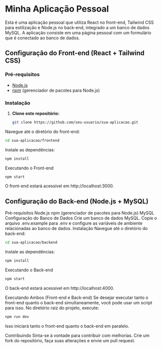 # Minha Aplicação Pessoal

Esta é uma aplicação pessoal que utiliza React no front-end, Tailwind CSS para estilização e Node.js no back-end, integrado a um banco de dados MySQL. A aplicação consiste em uma página pessoal com um formulário que é conectado ao banco de dados.

## Configuração do Front-end (React + Tailwind CSS)

### Pré-requisitos

- [Node.js](https://nodejs.org/)
- [npm](https://www.npmjs.com/) (gerenciador de pacotes para Node.js)

### Instalação

1. **Clone este repositório:**

   ```bash
   git clone https://github.com/seu-usuario/sua-aplicacao.git
    ```
Navegue até o diretório do front-end:

   ```bash
   cd sua-aplicacao/frontend
```

Instale as dependências:

   ```bash
   npm install
```

Executando o Front-end
   ```bash
   npm start
   ```

O front-end estará acessível em http://localhost:3000.

## Configuração do Back-end (Node.js + MySQL)
Pré-requisitos
Node.js
npm (gerenciador de pacotes para Node.js)
MySQL
Configuração do Banco de Dados
Crie um banco de dados MySQL.
Copie o arquivo .env.example para .env e configure as variáveis de ambiente relacionadas ao banco de dados.
Instalação
Navegue até o diretório do back-end:

   ```bash
   cd sua-aplicacao/backend
```

Instale as dependências:

   ```bash
   npm install
```

Executando o Back-end
   ```bash
   npm start
```

O back-end estará acessível em http://localhost:4000.

Executando Ambos (Front-end e Back-end)
Se desejar executar tanto o front-end quanto o back-end simultaneamente, você pode usar um script para isso. No diretório raiz do projeto, execute:

   ```bash
   npm run dev
   ```

Isso iniciará tanto o front-end quanto o back-end em paralelo.

Contribuindo
Sinta-se à vontade para contribuir com melhorias. Crie um fork do repositório, faça suas alterações e envie um pull request.